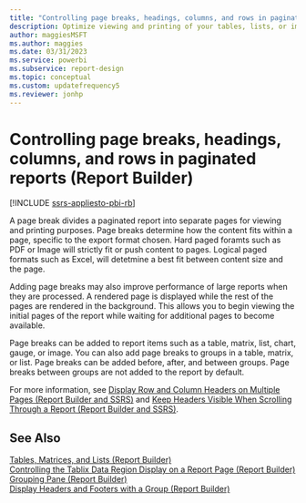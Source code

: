 ```yaml
---
title: "Controlling page breaks, headings, columns, and rows in paginated reports"
description: Optimize viewing and printing of your tables, lists, or images in paginated reports with choices for page lengths, columns, headings, and rows in Report Builder.
author: maggiesMSFT
ms.author: maggies
ms.date: 03/31/2023
ms.service: powerbi
ms.subservice: report-design
ms.topic: conceptual
ms.custom: updatefrequency5
ms.reviewer: jonhp
---
```

# Controlling page breaks, headings, columns, and rows in paginated reports (Report Builder)

[!INCLUDE [ssrs-appliesto-pbi-rb](../includes/ssrs-appliesto-pbi-rb.md)]

 A page break divides a paginated report into separate pages for viewing and printing purposes. Page breaks determine how the content fits within a page, specific to the export format chosen. Hard paged foramts such as PDF or Image will strictly fit or push content to pages. Logical paged formats such as Excel, will detetmine a best fit between content size and the page. 
  
 Adding page breaks may also improve performance of large reports when they are processed. A rendered page is displayed while the rest of the pages are rendered in the background. This allows you to begin viewing the initial pages of the report while waiting for additional pages to become available.  
  
 Page breaks can be added to report items such as a table, matrix, list, chart, gauge, or image. You can also add page breaks to groups in a table, matrix, or list. Page breaks can be added before, after, and between groups. Page breaks between groups are not added to the report by default.  
  
 For more information, see [Display Row and Column Headers on Multiple Pages &#40;Report Builder and SSRS&#41;](/sql/reporting-services/report-design/display-row-and-column-headers-on-multiple-pages-report-builder-and-ssrs) and [Keep Headers Visible When Scrolling Through a Report &#40;Report Builder and SSRS&#41;](keep-headers-visible-when-scrolling-through-a-report-report-builder-and-ssrs.md).  
  
## See Also  
 [Tables, Matrices, and Lists &#40;Report Builder&#41;](/sql/reporting-services/report-design/tables-matrices-and-lists-report-builder-and-ssrs)   
 [Controlling the Tablix Data Region Display on a Report Page &#40;Report Builder&#41;](/sql/reporting-services/report-design/controlling-the-tablix-data-region-display-on-a-report-page)   
 [Grouping Pane &#40;Report Builder&#41;](/sql/reporting-services/report-design/grouping-pane-report-builder)   
 [Display Headers and Footers with a Group &#40;Report Builder&#41;](/sql/reporting-services/report-design/display-headers-and-footers-with-a-group-report-builder-and-ssrs)  